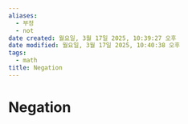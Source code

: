 ```yaml
---
aliases:
  - 부정
  - not
date created: 월요일, 3월 17일 2025, 10:39:27 오후
date modified: 월요일, 3월 17일 2025, 10:40:38 오후
tags:
  - math
title: Negation
---
```


# Negation
